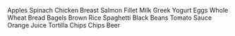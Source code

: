Apples
Spinach
Chicken Breast
Salmon Fillet
Milk
Greek Yogurt
Eggs
Whole Wheat Bread
Bagels
Brown Rice
Spaghetti
Black Beans
Tomato Sauce
Orange Juice
Tortilla Chips
Chips
Beer
